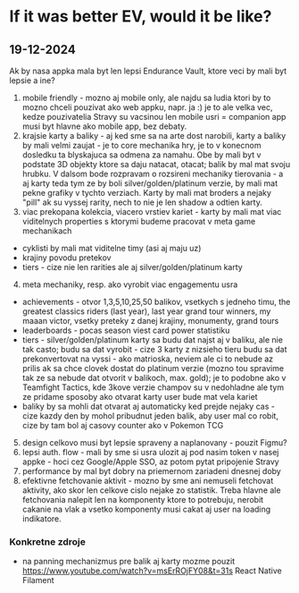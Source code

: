 # If it was better EV, would it be like?

## 19-12-2024

Ak by nasa appka mala byt len lepsi Endurance Vault, ktore veci by mali byt lepsie a ine?

1. mobile friendly - mozno aj mobile only, ale najdu sa ludia ktori by to mozno chceli pouzivat ako web appku, napr. ja :) je to ale velka vec, kedze pouzivatelia Stravy su vacsinou len mobile usri = companion app musi byt hlavne ako mobile app, bez debaty.
2. krajsie karty a baliky - aj ked sme sa na arte dost narobili, karty a baliky by mali velmi zaujat - je to core mechanika hry, je to v konecnom dosledku ta blyskajuca sa odmena za namahu. Obe by mali byt v podstate 3D objekty ktore sa daju natacat, otacat; balik by mal mat svoju hrubku. V dalsom bode rozpravam o rozsireni mechaniky tierovania - a aj karty teda tym ze by boli silver/golden/platinum verzie, by mali mat pekne grafiky v tychto verziach. Karty by mali mat broders a nejaky "pill" ak su vyssej rarity, nech to nie je len shadow a odtien karty.
3. viac prekopana kolekcia, viacero vrstiev kariet - karty by mali mat viac viditelnych properties s ktorymi budeme pracovat v meta game mechanikach
  - cyklisti by mali mat viditelne timy (asi aj maju uz)
  - krajiny povodu pretekov
  - tiers - cize nie len rarities ale aj silver/golden/platinum karty
4. meta mechaniky, resp. ako vyrobit viac engagementu usra
  - achievements - otvor 1,3,5,10,25,50 balikov, vsetkych s jedneho timu, the greatest classics riders (last year), last year grand tour winners, my maaan victor, vsetky preteky z danej krajiny, monumenty, grand tours
  - leaderboards - pocas season viest card power statistiku
  - tiers - silver/golden/platinum karty sa budu dat najst aj v baliku, ale nie tak casto; budu sa dat vyrobit - cize 3 karty z nizsieho tieru budu sa dat prekonvertovat na vyssi - ako matrioska, neviem ale ci to nebude az prilis ak sa chce clovek dostat do platinum verzie (mozno tou spravime tak ze sa nebude dat otvorit v balikoch, max. gold); je to podobne ako v Teamfight Tactics, kde 3kove verzie champov su v nedohladne ale tym ze pridame sposoby ako otvarat karty user bude mat vela kariet
  - baliky by sa mohli dat otvarat aj automaticky ked prejde nejaky cas - cize kazdy den by mohol pribudnut jeden balik, aby user mal co robit, cize by tam bol aj casovy counter ako v Pokemon TCG
5. design celkovo musi byt lepsie spraveny a naplanovany - pouzit Figmu?
6. lepsi auth. flow - mali by sme si usra ulozit aj pod nasim token v nasej appke - hoci cez Google/Apple SSO, az potom pytat pripojenie Stravy
7. performance by mal byt dobry na priemernom zariadeni dnesnej doby
8. efektivne fetchovanie aktivit - mozno by sme ani nemuseli fetchovat aktivity, ako skor len celkove cislo nejake zo statistik. Treba hlavne ale fetchovania nalepit len na komponenty ktore to potrebuju, nerobit cakanie na vlak a vsetko komponenty musi cakat aj user na loading indikatore.

### Konkretne zdroje

- na panning mechanizmus pre balik aj karty mozme pouzit https://www.youtube.com/watch?v=msErROjFY08&t=31s React Native Filament

